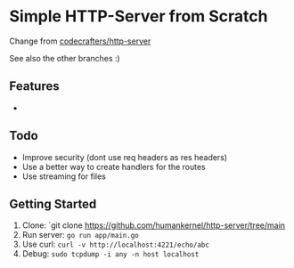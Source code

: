 # Simple HTTP-Server from Scratch

Change from [codecrafters/http-server](https://app.codecrafters.io/courses/http-server)

See also the other branches :)

## Features
- 

## Todo 

- Improve security (dont use req headers as res headers)
- Use a better way to create handlers for the routes
- Use streaming for files

## Getting Started

1. Clone: `git clone https://github.com/humankernel/http-server/tree/main
2. Run server: `go run app/main.go`
3. Use curl: `curl -v http://localhost:4221/echo/abc`
4. Debug: `sudo tcpdump -i any -n host localhost`